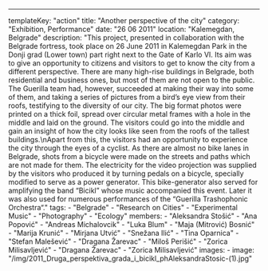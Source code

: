 ---
  templateKey: "action"
  title: "Another perspective of the city"
  category: "Exhibition, Performance"
  date: "26 06 2011"
  location: "Kalemegdan, Belgrade"
  description: "This project, presented in collaboration with the Belgrade fortress, took place on 26 June 2011 in Kalemegdan Park in the Donji grad (Lower town) part right next to the Gate of Karlo VI. Its aim was to give an opportunity to citizens and visitors to get to know the city from a different perspective. There are many high-rise buildings in Belgrade, both residential and business ones, but most of them are not open to the public. The Guerilla team had, however, succeeded at making their way into some of them, and taking a series of pictures from a bird’s eye view from their roofs, testifying to the diversity of our city. The big format photos were printed on a thick foil, spread over circular metal frames with a hole in the middle and laid on the ground. The visitors could go into the middle and gain an insight of how the city looks like seen from the roofs of the tallest buildings.\nApart from this, the visitors had an opportunity to experience the city through the eyes of a cyclist. As there are almost no bike lanes in Belgrade, shots from a bicycle were made on the streets and paths which are not made for them. The electricity for the video projection was supplied by the visitors who produced it by turning pedals on a bicycle, specially modified to serve as a power generator. This bike-generator also served for amplifying the band “Bicikl” whose music accompanied this event. Later it was also used for numerous performances of the “Guerilla Trashophonic Orchestra“."
  tags: 
    - "Belgrade"
    - "Research on Cities"
    - "Experimental Music"
    - "Photography"
    - "Ecology"
  members: 
    - "Aleksandra Stošić"
    - "Ana Popović"
    - "Andreas Michalovcik"
    - "Luka Blum"
    - "Maja (Mitrović) Bosnić"
    - "Marija Krunić"
    - "Mirjana Utvić"
    - "Snežana Ilić"
    - "Tina Oparnica"
    - "Stefan Malešević"
    - "Dragana Žarevac"
    - "Miloš Perišić"
    - "Zorica Milisavljević"
    - "Dragana Žarevac"
    - "Zorica Milisavljević"
  images: 
    - 
      image: "/img/2011_Druga_perspektiva_grada_i_bicikl_phAleksandraStosic-(1).jpg"
